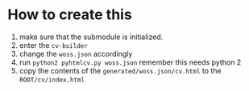 # How to create this


1. make sure that the submodule is initialized.
2. enter the `cv-builder`
3. change the `woss.json` accordingly
4. run `python2 pyhtmlcv.py woss.json` remember this needs python 2
5. copy the contents of the `generated/woss.json/cv.html` to the `ROOT/cv/index.html`
